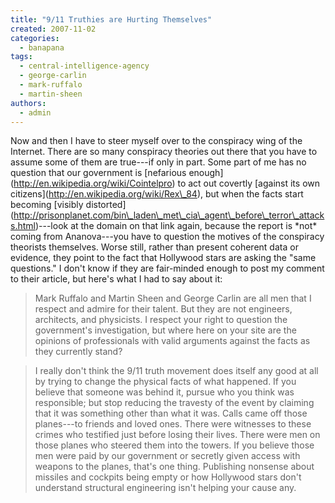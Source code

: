 ```yaml
---
title: "9/11 Truthies are Hurting Themselves"
created: 2007-11-02
categories: 
  - banapana
tags: 
  - central-intelligence-agency
  - george-carlin
  - mark-ruffalo
  - martin-sheen
authors: 
  - admin
---
```


Now and then I have to steer myself over to the conspiracy wing of the Internet. There are so many conspiracy theories out there that you have to assume some of them are true---if only in part. Some part of me has no question that our government is \[nefarious enough\](http://en.wikipedia.org/wiki/Cointelpro) to act out covertly \[against its own citizens\](http://en.wikipedia.org/wiki/Rex\_84), but when the facts start becoming \[visibly distorted\](http://prisonplanet.com/bin\_laden\_met\_cia\_agent\_before\_terror\_attacks.html)---look at the domain on that link again, because the report is \*not\* coming from Ananova---you have to question the motives of the conspiracy theorists themselves. Worse still, rather than present coherent data or evidence, they point to the fact that Hollywood stars are asking the "same questions." I don't know if they are fair-minded enough to post my comment to their article, but here's what I had to say about it:

> Mark Ruffalo and Martin Sheen and George Carlin are all men that I respect and admire for their talent. But they are not engineers, architects, and physicists. I respect your right to question the government's investigation, but where here on your site are the opinions of professionals with valid arguments against the facts as they currently stand?

> I really don't think the 9/11 truth movement does itself any good at all by trying to change the physical facts of what happened. If you believe that someone was behind it, pursue who you think was responsible; but stop reducing the travesty of the event by claiming that it was something other than what it was. Calls came off those planes---to friends and loved ones. There were witnesses to these crimes who testified just before losing their lives. There were men on those planes who steered them into the towers. If you believe those men were paid by our government or secretly given access with weapons to the planes, that's one thing. Publishing nonsense about missiles and cockpits being empty or how Hollywood stars don't understand structural engineering isn't helping your cause any.
